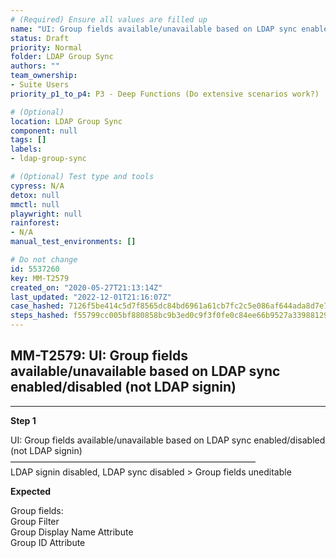 ```yaml
---
# (Required) Ensure all values are filled up
name: "UI: Group fields available/unavailable based on LDAP sync enabled/disabled (not LDAP signin)"
status: Draft
priority: Normal
folder: LDAP Group Sync
authors: ""
team_ownership: 
- Suite Users
priority_p1_to_p4: P3 - Deep Functions (Do extensive scenarios work?)

# (Optional)
location: LDAP Group Sync
component: null
tags: []
labels: 
- ldap-group-sync

# (Optional) Test type and tools
cypress: N/A
detox: null
mmctl: null
playwright: null
rainforest: 
- N/A
manual_test_environments: []

# Do not change
id: 5537260
key: MM-T2579
created_on: "2020-05-27T21:13:14Z"
last_updated: "2022-12-01T21:16:07Z"
case_hashed: 7126f5be414c5d7f8565dc84bd6961a61cb7fc2c5e086af644ada8d7e72baa0c943dcc4e77bd273613bc05087f0b56d6
steps_hashed: f55799cc005bf880858bc9b3ed0c9f3f0fe0c84ee66b9527a33988129dd168dfa1598ffeeb58b13eaf6832e9506fa00c
---
```


<!-- (Auto-generated) Based on frontmatter's "key" and "name" -->

## MM-T2579: UI: Group fields available/unavailable based on LDAP sync enabled/disabled (not LDAP signin)

---

**Step 1**

UI: Group fields available/unavailable based on LDAP sync enabled/disabled (not LDAP signin)\
————————————————————————————\
LDAP signin disabled, LDAP sync disabled > Group fields uneditable

**Expected**

Group fields:\
Group Filter\
Group Display Name Attribute\
Group ID Attribute
